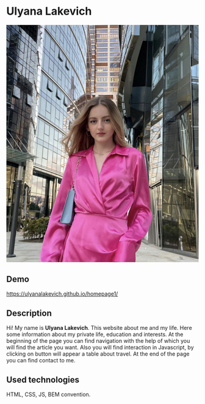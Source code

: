 # Ulyana Lakevich

![Ulyana Lakevich](image/Ulyana.jpg)

## Demo

https://ulyanalakevich.github.io/homepage1/

## Description

Hi! My name is **Ulyana Lakevich**. This website about me and my life. Here some information about my private life, education and interests. At the beginning of the page you can find navigation with the help of which you will find the article you want.
Also you will find interaction in Javascript, by clicking on button will appear a table about travel.
At the end of the page you can find contact to me.

## Used technologies
HTML, CSS, JS, BEM convention.
